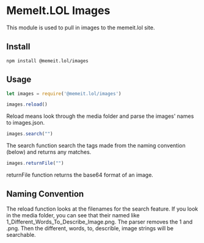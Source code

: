 # MemeIt.LOL Images

This module is used to pull in images to the memeit.lol site.

## Install

```
npm install @memeit.lol/images
```

## Usage

```javascript
let images = require('@memeit.lol/images')
```

```javascript
images.reload()
```
Reload means look through the media folder and parse the images' names to images.json.

```javascript
images.search("")
```
The search function search the tags made from the naming convention (below) and returns any matches.

```javascript
images.returnFile("")
```
returnFile function returns the base64 format of an image.

## Naming Convention
The reload function looks at the filenames for the search feature. If you look in the media folder, you can see that their named like 1_Different_Words_To_Describe_Image.png. The parser removes the 1 and .png. Then the different, words, to, describle, image strings will be searchable.